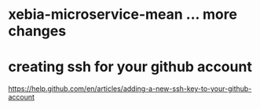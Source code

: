 # xebia-microservice-mean ... more changes

# creating ssh for your github account 
https://help.github.com/en/articles/adding-a-new-ssh-key-to-your-github-account
